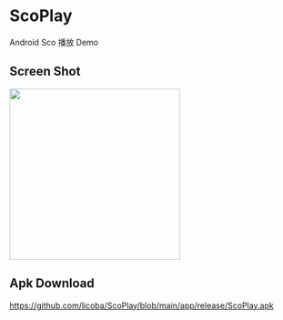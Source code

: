 # ScoPlay

Android Sco 播放 Demo

## Screen Shot

<!-- ![20210329-163828-O2Ysmi](https://raw.githubusercontent.com/licoba/images/master/20210329-163828-O2Ysmi.jpg?token=AETOTFMGN4RDWUAAK4ECO7DAMGJEC) -->

 <img src="https://raw.githubusercontent.com/licoba/images/master/20210329-163828-O2Ysmi.jpg?token=AETOTFMGN4RDWUAAK4ECO7DAMGJEC" width = "300"/>

## Apk Download

https://github.com/licoba/ScoPlay/blob/main/app/release/ScoPlay.apk
